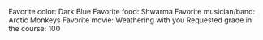 Favorite color: Dark Blue
Favorite food: Shwarma
Favorite musician/band: Arctic Monkeys 
Favorite movie: Weathering with you
Requested grade in the course: 100
